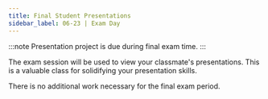 ```yaml
---
title: Final Student Presentations
sidebar_label: 06-23 | Exam Day
---
```


:::note
Presentation project is due during final exam time.
:::

The exam session will be used to view your classmate's presentations. This is a valuable class for solidifying
your presentation skills.

There is no additional work necessary for the final exam period. 